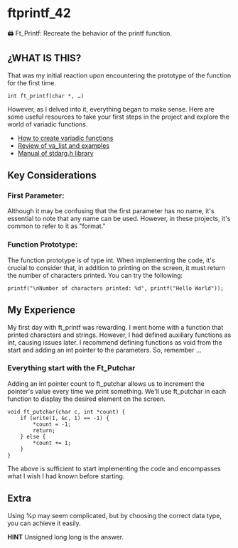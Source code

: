 # ftprintf_42
🖨️ Ft_Printf: Recreate the behavior of the printf function.

## ¿WHAT IS THIS?

That was my initial reaction upon encountering the prototype of the function for the first time.
```
int ft_printf(char *, …)
```
However, as I delved into it, everything began to make sense. Here are some useful resources to take your first steps in the project and explore the world of variadic functions.

- [How to create variadic functions](https://youtu.be/3iX9a_l9W9Y)
- [Review of va_list and examples](https://youtu.be/oDC208zvsdg)
- [Manual of stdarg.h library](https://pubs.opengroup.org/onlinepubs/009695399/basedefs/stdarg.h.html)

## Key Considerations

### First Parameter:

Although it may be confusing that the first parameter has no name, it's essential to note that any name can be used. However, in these projects, it's common to refer to it as "format."

### Function Prototype:

The function prototype is of type int. When implementing the code, it's crucial to consider that, in addition to printing on the screen, it must return the number of characters printed. You can try the following:

```
printf("\nNumber of characters printed: %d", printf("Hello World"));
```
 ## My Experience

My first day with ft_printf was rewarding. I went home with a function that printed characters and strings. However, I had defined auxiliary functions as int, causing issues later. I recommend defining functions as void from the start and adding an int pointer to the parameters. So, remember ...

### Everything start with the Ft_Putchar

Adding an int pointer count to ft_putchar allows us to increment the pointer's value every time we print something. We'll use ft_putchar in each function to display the desired element on the screen.

```
void ft_putchar(char c, int *count) {
    if (write(1, &c, 1) == -1) {
        *count = -1;
        return;
    } else {
        *count += 1;
    }
}
```
The above is sufficient to start implementing the code and encompasses what I wish I had known before starting.

## Extra

Using %p may seem complicated, but by choosing the correct data type, you can achieve it easily.

**HINT** Unsigned long long is the answer.

 

